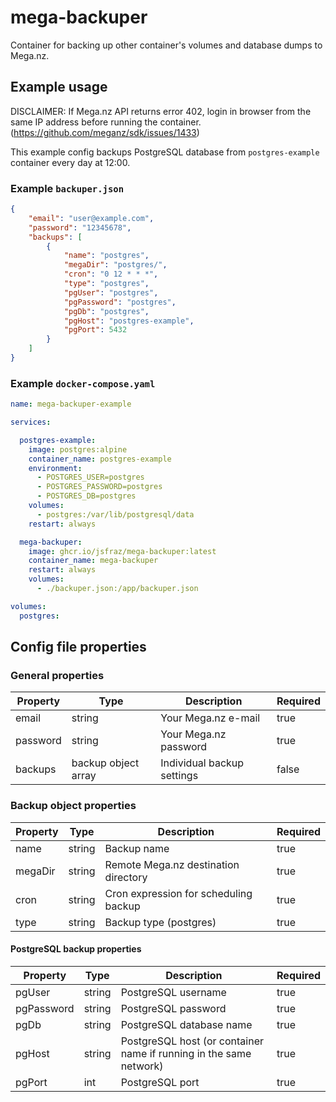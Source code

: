 # mega-backuper

Container for backing up other container's volumes and database dumps to Mega.nz.

## Example usage

DISCLAIMER: If Mega.nz API returns error 402, login in browser from the same IP address before running the container. (<https://github.com/meganz/sdk/issues/1433>)

This example config backups PostgreSQL database from `postgres-example` container every day at 12:00.

### Example `backuper.json`

```json
{
    "email": "user@example.com",
    "password": "12345678",
    "backups": [
        {
            "name": "postgres",
            "megaDir": "postgres/",
            "cron": "0 12 * * *",
            "type": "postgres",
            "pgUser": "postgres",
            "pgPassword": "postgres",
            "pgDb": "postgres",
            "pgHost": "postgres-example",
            "pgPort": 5432
        }
    ]
}
```

### Example `docker-compose.yaml`

```yaml
name: mega-backuper-example

services:

  postgres-example:
    image: postgres:alpine
    container_name: postgres-example
    environment:
      - POSTGRES_USER=postgres
      - POSTGRES_PASSWORD=postgres
      - POSTGRES_DB=postgres
    volumes:
      - postgres:/var/lib/postgresql/data
    restart: always

  mega-backuper:
    image: ghcr.io/jsfraz/mega-backuper:latest
    container_name: mega-backuper
    restart: always
    volumes:
      - ./backuper.json:/app/backuper.json

volumes:
  postgres:
```

## Config file properties

### General properties

| Property | Type                | Description                | Required |
|----------|---------------------|----------------------------|----------|
| email    | string              | Your Mega.nz e-mail        | true     |
| password | string              | Your Mega.nz password      | true     |
| backups  | backup object array | Individual backup settings | false    |

### Backup object properties

| Property | Type   | Description                           | Required |
|----------|--------|---------------------------------------|----------|
| name     | string | Backup name                           | true     |
| megaDir  | string | Remote Mega.nz destination directory  | true     |
| cron     | string | Cron expression for scheduling backup | true     |
| type     | string | Backup type (postgres)                | true     |

#### PostgreSQL backup properties

| Property   | Type   | Description                                                                              | Required |
|------------|--------|------------------------------------------------------------------------------------------|----------|
| pgUser     | string | PostgreSQL username                                                                      | true     |
| pgPassword | string | PostgreSQL password                                                                      | true     |
| pgDb       | string | PostgreSQL database name                                                                 | true     |
| pgHost     | string | PostgreSQL host (or container name if running in the same network)                       | true     |
| pgPort     | int    | PostgreSQL port                                                                          | true     |
